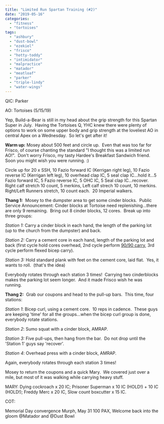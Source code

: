 ```yaml
---
title: "Limited Run Spartan Training (#2)"
date: "2019-05-16"
categories: 
  - "fitness"
  - "tortoises"
tags: 
  - "ashbury"
  - "dust-bowl"
  - "ezekiel"
  - "frisco"
  - "hotty-toddy"
  - "intimidator"
  - "malpractice"
  - "matador"
  - "meatloaf"
  - "parker"
  - "triple-lindy"
  - "water-wings"
---
```


QIC: Parker

AO: Tortoises (5/15/19)

Yep, Build-a-Bear is still in my head about the grip strength for this Spartan Super in July.  Having the Tortoises Q, YHC knew there were plenty of options to work on some upper body and grip strength at the loveliest AO in central Apex on a Wednesday.  So let's get after it!

**Warm up:** Mosey about 500 feet and circle up.  Even that was too far for Frisco, of course chanting the standard "I thought this was a limited run AO!".  Don't worry Frisco, my tasty Hardee's Breakfast Sandwich friend.  Soon you might wish you were running. :)

Circle up for 20 x SSH, 10 Fazio forward IC (Kerrigan right leg), 10 Fazio reverse IC (Kerrigan left leg), 10 overhead clap IC, 5 seal clap IC...hold it...5 Fazio forward IC, 5 Fazio reverse IC, 5 OHC IC, 5 Seal clap IC...recover.  Right calf stretch 10 count, 5 merkins, Left calf strech 10 count, 10 merkins.  Right/Left Runners stretch, 10 count each.  20 Imperial walkers.

**Thang 1:**  Mosey to the dumpster area to get some cinder blocks.  Public Service Announcement: Cinder blocks at Tortoise need replenishing...there are only 9 remaining.  Bring out 8 cinder blocks, 12 cores.  Break up into three groups:

_Station 1:_ Carry a cinder block in each hand, the length of the parking lot (up to the church from the dumpster) and back.

_Station 2:_ Carry a cement core in each hand, length of the parking lot and back (first cycle hold cores overhead, 2nd cycle perform [90/90 carry](https://www.youtube.com/watch?v=Btvowylqg0c), 3rd cycle perform flexed bicep carry).

_Station 3:_ Hold standard plank with feet on the cement core, laid flat.  Yes, it wants to roll.  (that's the idea)

Everybody rotates through each station 3 times!  Carrying two cinderblocks makes the parking lot seem longer.  And it made Frisco wish he was running.

**Thang 2:**  Grab our coupons and head to the pull-up bars.  This time, four stations:

_Station 1_: Bicep curl, using a cement core.  10 reps in cadence.  These guys are keeping 'time' for all the groups...when the bicep curl group is done, everybody rotate stations.

_Station 2_: Sumo squat with a cinder block, AMRAP.

_Station 3:_ Five pull-ups, then hang from the bar.  Do not drop until the 'Station 1' guys say 'recover'.

_Station 4_: Overhead press with a cinder block, AMRAP.

Again, everybody rotates through each station 3 times!

Mosey to return the coupons and a quick Mary.  We covered just over a mile, but most of it was walking while carrying heavy stuff.

MARY: Dying cockroach x 20 IC; Prisoner Superman x 10 IC (HOLD!) + 10 IC (HOLD!); Freddy Merc x 20 IC, Slow count boxcutter x 15 IC.

COT:

Memorial Day convergence Murph, May 31 100 PAX, Welcome back into the gloom @Matador and @Dust Bowl
